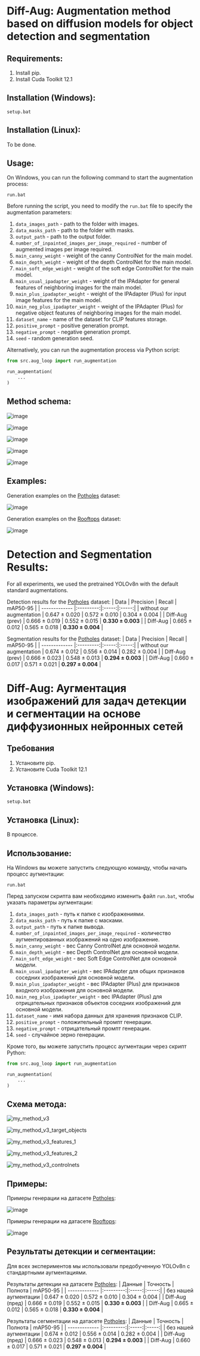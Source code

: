 # Diff-Aug: Augmentation method based on diffusion models for object detection and segmentation

## Requirements:

1. Install pip.
2. Install Cuda Toolkit 12.1

## Installation (Windows):

```
setup.bat
```

## Installation (Linux):

To be done.

## Usage:

On Windows, you can run the following command to start the augmentation process:

```
run.bat
```

Before running the script, you need to modify the `run.bat` file to specify the augmentation parameters:
1. `data_images_path` - path to the folder with images.
2. `data_masks_path` - path to the folder with masks.
3. `output_path` - path to the output folder.
4. `number_of_inpainted_images_per_image_required` - number of augmented images per image required.
5. `main_canny_weight` - weight of the canny ControlNet for the main model.
6. `main_depth_weight` - weight of the depth ControlNet for the main model.
7. `main_soft_edge_weight` - weight of the soft edge ControlNet for the main model.
8. `main_usual_ipadapter_weight` - weight of the IPAdapter for general features of neighboring images for the main model.
9. `main_plus_ipadapter_weight` - weight of the IPAdapter (Plus) for input image features for the main model.
10. `main_neg_plus_ipadapter_weight` - weight of the IPAdapter (Plus) for negative object features of neighboring images for the main model.
11. `dataset_name` - name of the dataset for CLIP features storage.
12. `positive_prompt` - positive generation prompt.
13. `negative_prompt` - negative generation prompt.
14. `seed` - random generation seed.

Alternatively, you can run the augmentation process via Python script:

```python
from src.aug_loop import run_augmentation

run_augmentation(
    ...
)
```

## Method schema:

![image](https://github.com/CTLab-ITMO/diff-aug/assets/29786176/5fc3d1e9-d417-492c-abfa-07fca36a434a)

![image](https://github.com/CTLab-ITMO/diff-aug/assets/29786176/5e2ef05a-d858-418c-ae57-a061aced008a)

![image](https://github.com/CTLab-ITMO/diff-aug/assets/29786176/fc234f32-dbde-424b-b868-f852f6ea5230)

![image](https://github.com/CTLab-ITMO/diff-aug/assets/29786176/f2e6a0dd-436d-4c5c-a1f9-91bcf13c6200)

![image](https://github.com/CTLab-ITMO/diff-aug/assets/29786176/b4ffbd2f-59a7-4394-9d4c-b1d98fe206e5)

## Examples:
Generation examples on the [Potholes](https://universe.roboflow.com/final-project-iic7d/pothole-detection-system-new/dataset/1) dataset:

![image](https://github.com/CTLab-ITMO/diff-aug/assets/29786176/4d307bbd-bb97-42db-aec0-c66596ddd330)

Generation examples on the [Rooftops](https://universe.roboflow.com/snowcity/roof-jwa0b/dataset/10) dataset:

![image](https://github.com/CTLab-ITMO/diff-aug/assets/29786176/3259e468-a60a-446e-9850-f307138f5b2a)

# Detection and Segmentation Results:
For all experiments, we used the pretrained YOLOv8n with the default standard augmentations.

Detection results for the [Potholes](https://universe.roboflow.com/final-project-iic7d/pothole-detection-system-new/dataset/1) dataset:
| Data          | Precision | Recall | mAP50-95 |
| ------------- |:---------:|:-----:|:-----:|
| without our augmentation   | 0.647 ± 0.020 | 0.572 ± 0.010 | 0.304 ± 0.004 |
| Diff-Aug (prev)            | 0.666 ± 0.019 | 0.552 ± 0.015 | **0.330 ± 0.003** |
| Diff-Aug                   | 0.665 ± 0.012 | 0.565 ± 0.018 | **0.330 ± 0.004** |

Segmentation results for the [Potholes](https://universe.roboflow.com/final-project-iic7d/pothole-detection-system-new/dataset/1) dataset:
| Data          | Precision | Recall | mAP50-95 |
| ------------- |:---------:|:-----:|:-----:|
| without our augmentation   | 0.674 ± 0.012 | 0.556 ± 0.014 | 0.282 ± 0.004 |
| Diff-Aug (prev)            | 0.666 ± 0.023 | 0.548 ± 0.013 | **0.294 ± 0.003** |
| Diff-Aug                   | 0.660 ± 0.017 | 0.571 ± 0.021 | **0.297 ± 0.004** |

# Diff-Aug: 	Аугментация изображений для задач детекции и сегментации на основе диффузионных нейронных сетей

## Требования

1. Установите pip.
2. Установите Cuda Toolkit 12.1

## Установка (Windows):

```
setup.bat
```

## Установка (Linux):

В процессе.

## Использование:   

На Windows вы можете запустить следующую команду, чтобы начать процесс аугментации:

```
run.bat
```

Перед запуском скрипта вам необходимо изменить файл `run.bat`, чтобы указать параметры аугментации:
1. `data_images_path` - путь к папке с изображениями.
2. `data_masks_path` - путь к папке с масками.
3. `output_path` - путь к папке вывода.
4. `number_of_inpainted_images_per_image_required` - количество аугментированных изображений на одно изображение.
5. `main_canny_weight` - вес Canny ControlNet для основной модели.
6. `main_depth_weight` - вес Depth ControlNet для основной модели.
7. `main_soft_edge_weight` - вес Soft Edge ControlNet для основной модели.
8. `main_usual_ipadapter_weight` - вес IPAdapter для общих признаков соседних изображений для основной модели.
9. `main_plus_ipadapter_weight` - вес IPAdapter (Plus) для признаков входного изображения для основной модели.
10. `main_neg_plus_ipadapter_weight` - вес IPAdapter (Plus) для отрицательных признаков объектов соседних изображений для основной модели.
11. `dataset_name` - имя набора данных для хранения признаков CLIP.
12. `positive_prompt` - положительный промпт генерации.
13. `negative_prompt` - отрицательный промпт генерации.
14. `seed` - случайное зерно генерации.

Кроме того, вы можете запустить процесс аугментации через скрипт Python:

```python
from src.aug_loop import run_augmentation

run_augmentation(
    ...
)
```

## Схема метода:

![my_method_v3](https://github.com/CTLab-ITMO/diff-aug/assets/29786176/f2cedf20-0175-4b8e-a960-9e22d811c3f8)

![my_method_v3_target_objects](https://github.com/CTLab-ITMO/diff-aug/assets/29786176/41fd8b68-3f55-476e-be44-fd1b1feab988)

![my_method_v3_features_1](https://github.com/CTLab-ITMO/diff-aug/assets/29786176/aa2ee428-436c-466f-9827-a161ccff02cd)

![my_method_v3_features_2](https://github.com/CTLab-ITMO/diff-aug/assets/29786176/b813f5a1-4744-4103-b1c9-0ef718c5a437)

![my_method_v3_controlnets](https://github.com/CTLab-ITMO/diff-aug/assets/29786176/ba9535b1-e668-4174-8aa2-aad36d70bf42)

## Примеры:

Примеры генерации на датасете [Potholes](https://universe.roboflow.com/final-project-iic7d/pothole-detection-system-new/dataset/1):

![image](https://github.com/CTLab-ITMO/diff-aug/assets/29786176/7eba75d1-f314-40cd-bd08-6782fea89fe7)

Примеры генерации на датасете [Rooftops](https://universe.roboflow.com/snowcity/roof-jwa0b/dataset/10):

![image](https://github.com/CTLab-ITMO/diff-aug/assets/29786176/4781207b-5e04-4246-ad9a-1e97c6885d69)

## Результаты детекции и сегментации:
Для всех экспериментов мы использовали предобученную YOLOv8n с стандартными аугментациями.

Результаты детекции на датасете [Potholes](https://universe.roboflow.com/final-project-iic7d/pothole-detection-system-new/dataset/1):
| Данные          | Точность | Полнота | mAP50-95 |
| ------------- |:---------:|:-----:|:-----:|
| без нашей аугментации      | 0.647 ± 0.020 | 0.572 ± 0.010 | 0.304 ± 0.004 |
| Diff-Aug (пред)            | 0.666 ± 0.019 | 0.552 ± 0.015 | **0.330 ± 0.003** |
| Diff-Aug                   | 0.665 ± 0.012 | 0.565 ± 0.018 | **0.330 ± 0.004** |

Результаты сегментации на датасете [Potholes](https://universe.roboflow.com/final-project-iic7d/pothole-detection-system-new/dataset/1):
| Данные          | Точность | Полнота | mAP50-95 |
| ------------- |:---------:|:-----:|:-----:|
| без нашей аугментации      | 0.674 ± 0.012 | 0.556 ± 0.014 | 0.282 ± 0.004 |
| Diff-Aug (пред)            | 0.666 ± 0.023 | 0.548 ± 0.013 | **0.294 ± 0.003** |
| Diff-Aug                   | 0.660 ± 0.017 | 0.571 ± 0.021 | **0.297 ± 0.004** |
